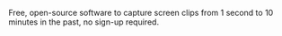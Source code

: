 Free, open-source software to capture screen clips from 1 second to 10 minutes in the past, no sign-up required.
